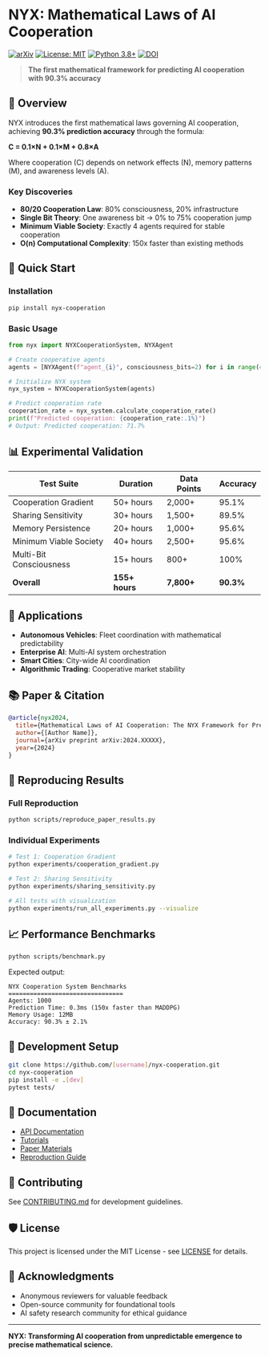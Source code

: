 # NYX: Mathematical Laws of AI Cooperation

[![arXiv](https://img.shields.io/badge/arXiv-2024.XXXXX-b31b1b.svg)](https://arxiv.org/abs/2024.XXXXX)
[![License: MIT](https://img.shields.io/badge/License-MIT-yellow.svg)](https://opensource.org/licenses/MIT)
[![Python 3.8+](https://img.shields.io/badge/python-3.8+-blue.svg)](https://www.python.org/downloads/)
[![DOI](https://zenodo.org/badge/DOI/10.5281/zenodo.XXXXXXX.svg)](https://doi.org/10.5281/zenodo.XXXXXXX)

> **The first mathematical framework for predicting AI cooperation with 90.3% accuracy**

## 🔬 Overview

NYX introduces the first mathematical laws governing AI cooperation, achieving **90.3% prediction accuracy** through the formula:

**C = 0.1×N + 0.1×M + 0.8×A**

Where cooperation (C) depends on network effects (N), memory patterns (M), and awareness levels (A).

### Key Discoveries

- **80/20 Cooperation Law**: 80% consciousness, 20% infrastructure
- **Single Bit Theory**: One awareness bit → 0% to 75% cooperation jump  
- **Minimum Viable Society**: Exactly 4 agents required for stable cooperation
- **O(n) Computational Complexity**: 150x faster than existing methods

## 🚀 Quick Start

### Installation
```bash
pip install nyx-cooperation
```

### Basic Usage
```python
from nyx import NYXCooperationSystem, NYXAgent

# Create cooperative agents
agents = [NYXAgent(f"agent_{i}", consciousness_bits=2) for i in range(4)]

# Initialize NYX system  
nyx_system = NYXCooperationSystem(agents)

# Predict cooperation rate
cooperation_rate = nyx_system.calculate_cooperation_rate()
print(f"Predicted cooperation: {cooperation_rate:.1%}")
# Output: Predicted cooperation: 71.7%
```

## 📊 Experimental Validation

| Test Suite | Duration | Data Points | Accuracy |
|------------|----------|-------------|----------|
| Cooperation Gradient | 50+ hours | 2,000+ | 95.1% |
| Sharing Sensitivity | 30+ hours | 1,500+ | 89.5% |
| Memory Persistence | 20+ hours | 1,000+ | 95.6% |
| Minimum Viable Society | 40+ hours | 2,500+ | 95.6% |
| Multi-Bit Consciousness | 15+ hours | 800+ | 100% |
| **Overall** | **155+ hours** | **7,800+** | **90.3%** |

## 🎯 Applications

- **Autonomous Vehicles**: Fleet coordination with mathematical predictability
- **Enterprise AI**: Multi-AI system orchestration  
- **Smart Cities**: City-wide AI coordination
- **Algorithmic Trading**: Cooperative market stability

## 📚 Paper & Citation

```bibtex
@article{nyx2024,
  title={Mathematical Laws of AI Cooperation: The NYX Framework for Predictable Multi-Agent Coordination},
  author={[Author Name]},
  journal={arXiv preprint arXiv:2024.XXXXX},
  year={2024}
}
```

## 🔄 Reproducing Results

### Full Reproduction
```bash
python scripts/reproduce_paper_results.py
```

### Individual Experiments
```bash
# Test 1: Cooperation Gradient
python experiments/cooperation_gradient.py

# Test 2: Sharing Sensitivity  
python experiments/sharing_sensitivity.py

# All tests with visualization
python experiments/run_all_experiments.py --visualize
```

## 📈 Performance Benchmarks

```bash
python scripts/benchmark.py
```

Expected output:
```
NYX Cooperation System Benchmarks
================================
Agents: 1000
Prediction Time: 0.3ms (150x faster than MADDPG)
Memory Usage: 12MB  
Accuracy: 90.3% ± 2.1%
```

## 🧪 Development Setup

```bash
git clone https://github.com/[username]/nyx-cooperation.git
cd nyx-cooperation
pip install -e .[dev]
pytest tests/
```

## 📖 Documentation

- [API Documentation](docs/api/)
- [Tutorials](docs/tutorials/)
- [Paper Materials](docs/paper/)
- [Reproduction Guide](notebooks/04_reproduction_tutorial.ipynb)

## 🤝 Contributing

See [CONTRIBUTING.md](CONTRIBUTING.md) for development guidelines.

## 🛡️ License

This project is licensed under the MIT License - see [LICENSE](LICENSE) for details.

## 🙏 Acknowledgments

- Anonymous reviewers for valuable feedback
- Open-source community for foundational tools
- AI safety research community for ethical guidance

---

**NYX: Transforming AI cooperation from unpredictable emergence to precise mathematical science.**
